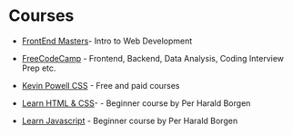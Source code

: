 # Courses


- [FrontEnd Masters](https://frontendmasters.com/courses/web-development-v3/?utm_source=frontendpractice&utm_medium=website&utm_campaign=frontendpractice)- Intro to Web Development

- [FreeCodeCamp](https://www.freecodecamp.org/learn) - Frontend, Backend, Data Analysis, Coding Interview Prep etc.

- [Kevin Powell CSS](https://www.kevinpowell.co/courses/) - Free and paid courses

- [Learn HTML & CSS](https://scrimba.com/learn/htmlandcss)- - Beginner course by Per Harald Borgen

- [Learn Javascript](https://scrimba.com/learn/learnjavascript) - Beginner course by Per Harald Borgen

